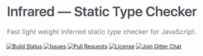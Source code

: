 <img width="510" src="./.github/header.png" />

<!-- These badges aren't configured -->
[![Build Status](https://travis-ci.org/nickzuber/needle.svg?branch=master)]()
[![Issues](https://img.shields.io/github/issues-raw/nickzuber/needle.svg)]()
[![Pull Requests](https://img.shields.io/github/issues-pr-raw/nickzuber/needle.svg)]()
[![License](https://img.shields.io/badge/license-MIT%20Licence-blue.svg)]()
[![Join Gitter Chat](https://img.shields.io/badge/gitter-join%20chat%20%E2%86%92-brightgreen.svg?style=flat)](https://gitter.im/infrared-chat/Lobby?source=orgpage)

